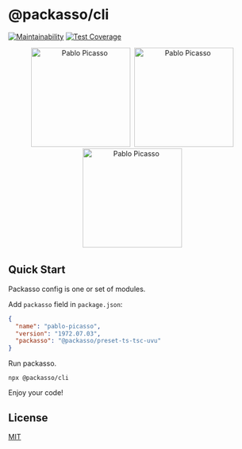# @packasso/cli

[![Maintainability](https://api.codeclimate.com/v1/badges/aaced5b2261f8a59b7cd/maintainability)](https://codeclimate.com/github/qiwi/packasso/maintainability)
[![Test Coverage](https://api.codeclimate.com/v1/badges/aaced5b2261f8a59b7cd/test_coverage)](https://codeclimate.com/github/qiwi/packasso/test_coverage)

<p align="center">
  <img alt="Pablo Picasso" src="https://raw.githubusercontent.com/qiwi/packasso/docs-and-license/pablo-picasso-self-portrait-1972-06-30.webp" width="200" />&nbsp;
  <img alt="Pablo Picasso" src="https://raw.githubusercontent.com/qiwi/packasso/docs-and-license/pablo-picasso-self-portrait-1972-07-02.webp" width="200" />&nbsp;
  <img alt="Pablo Picasso" src="https://raw.githubusercontent.com/qiwi/packasso/docs-and-license/pablo-picasso-self-portrait-1972-07-03.webp" width="200" />&nbsp;
</p>

## Quick Start

Packasso config is one or set of modules.

Add `packasso` field in `package.json`:

```json
{
  "name": "pablo-picasso",
  "version": "1972.07.03",
  "packasso": "@packasso/preset-ts-tsc-uvu"
}
```

Run packasso.

```shell
npx @packasso/cli
```

Enjoy your code!

## License

[MIT](./LICENSE)

